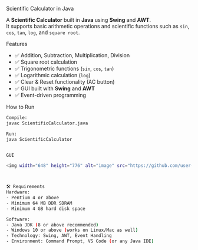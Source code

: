  Scientific Calculator in Java

A **Scientific Calculator** built in **Java** using **Swing** and **AWT**.  
It supports basic arithmetic operations and scientific functions such as `sin`, `cos`, `tan`, `log`, and `square root`.


Features
- ✅ Addition, Subtraction, Multiplication, Division  
- ✅ Square root calculation  
- ✅ Trigonometric functions (`sin`, `cos`, `tan`)  
- ✅ Logarithmic calculation (`log`)  
- ✅ Clear & Reset functionality (AC button)  
- ✅ GUI built with **Swing** and **AWT**  
- ✅ Event-driven programming

How to Run
```bash
Compile:
javac ScientificCalculator.java

Run:
java ScientificCalculator


GUI 

<img width="648" height="776" alt="image" src="https://github.com/user-attachments/assets/c2830955-2932-44a7-b864-ab4dc20f9e7e" />



🛠️ Requirements
Hardware:
- Pentium 4 or above  
- Minimum 64 MB DDR SDRAM  
- Minimum 4 GB hard disk space  

Software:
- Java JDK (8 or above recommended)  
- Windows 10 or above (works on Linux/Mac as well)  
- Technology: Swing, AWT, Event Handling  
- Environment: Command Prompt, VS Code (or any Java IDE)

